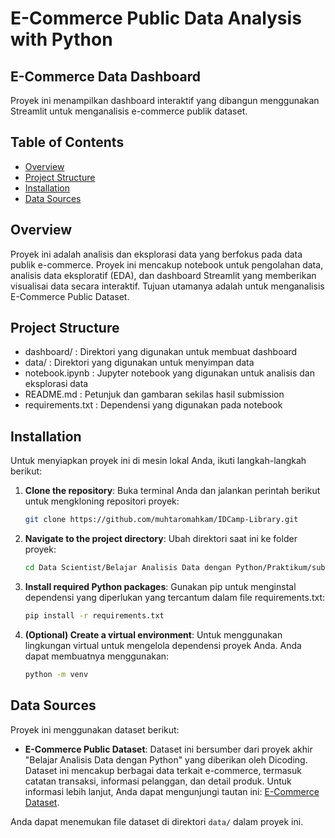 # E-Commerce Public Data Analysis with Python

## E-Commerce Data Dashboard

Proyek ini menampilkan dashboard interaktif yang dibangun menggunakan Streamlit untuk menganalisis e-commerce publik dataset.

## Table of Contents

- [Overview](#overview)
- [Project Structure](#project-structure)
- [Installation](#installation)
- [Data Sources](#data-sources)

## Overview

Proyek ini adalah analisis dan eksplorasi data yang berfokus pada data publik e-commerce. Proyek ini mencakup notebook untuk pengolahan data, analisis data eksploratif (EDA), dan dashboard Streamlit yang memberikan visualisai data secara interaktif. Tujuan utamanya adalah untuk menganalisis E-Commerce Public Dataset.

## Project Structure
- dashboard/ : Direktori yang digunakan untuk membuat dashboard
- data/ : Direktori yang digunakan untuk menyimpan data
- notebook.ipynb : Jupyter notebook yang digunakan untuk analisis dan eksplorasi data
- README.md : Petunjuk dan gambaran sekilas hasil submission
- requirements.txt : Dependensi yang digunakan pada notebook

## Installation
Untuk menyiapkan proyek ini di mesin lokal Anda, ikuti langkah-langkah berikut:

1. **Clone the repository**:
   Buka terminal Anda dan jalankan perintah berikut untuk mengkloning repositori proyek:

   ```bash
   git clone https://github.com/muhtaromahkam/IDCamp-Library.git

2. **Navigate to the project directory**: 
    Ubah direktori saat ini ke folder proyek:
    ```bash
    cd Data Scientist/Belajar Analisis Data dengan Python/Praktikum/submission


3. **Install required Python packages**: 
    Gunakan pip untuk menginstal dependensi yang diperlukan yang tercantum dalam file requirements.txt:
    ```bash
    pip install -r requirements.txt


4. **(Optional) Create a virtual environment**: 
    Untuk menggunakan lingkungan virtual untuk mengelola dependensi proyek Anda. Anda dapat membuatnya menggunakan:
    ```bash
    python -m venv

## Data Sources

Proyek ini menggunakan dataset berikut:

- **E-Commerce Public Dataset**: Dataset ini bersumber dari proyek akhir "Belajar Analisis Data dengan Python" yang diberikan oleh Dicoding. Dataset ini mencakup berbagai data terkait e-commerce, termasuk catatan transaksi, informasi pelanggan, dan detail produk. Untuk informasi lebih lanjut, Anda dapat mengunjungi tautan ini: [E-Commerce Dataset](https://www.kaggle.com/datasets/olistbr/brazilian-ecommerce).

Anda dapat menemukan file dataset di direktori `data/` dalam proyek ini.
